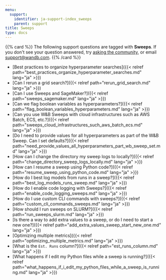 ```yaml
---
menu:
  support:
    identifier: ja-support-index_sweeps
    parent: support
title: Sweeps
type: docs
---
```


{{% card %}}
The following support questions are tagged with <b>Sweeps</b>. If you don't see 
your question answered, try [asking the community](https://community.wandb.ai/), 
or email [support@wandb.com](mailto:support@wandb.com).
{{% /card %}}

- [Best practices to organize hyperparameter searches]({{< relref path="best_practices_organize_hyperparameter_searches.md" lang="ja" >}})
- [Can I rerun a grid search?]({{< relref path="rerun_grid_search.md" lang="ja" >}})
- [Can I use Sweeps and SageMaker?]({{< relref path="sweeps_sagemaker.md" lang="ja" >}})
- [Can we flag boolean variables as hyperparameters?]({{< relref path="flag_boolean_variables_hyperparameters.md" lang="ja" >}})
- [Can you use W&B Sweeps with cloud infrastructures such as AWS Batch, ECS, etc.?]({{< relref path="sweeps_cloud_infrastructures_such_aws_batch_ecs.md" lang="ja" >}})
- [Do I need to provide values for all hyperparameters as part of the W&B Sweep. Can I set defaults?]({{< relref path="need_provide_values_all_hyperparameters_part_wb_sweep_set.md" lang="ja" >}})
- [How can I change the directory my sweep logs to locally?]({{< relref path="change_directory_sweep_logs_locally.md" lang="ja" >}})
- [How can I resume a sweep using Python code?]({{< relref path="resume_sweep_using_python_code.md" lang="ja" >}})
- [How do I best log models from runs in a sweep?]({{< relref path="best_log_models_runs_sweep.md" lang="ja" >}})
- [How do I enable code logging with Sweeps?]({{< relref path="enable_code_logging_sweeps.md" lang="ja" >}})
- [How do I use custom CLI commands with sweeps?]({{< relref path="custom_cli_commands_sweeps.md" lang="ja" >}})
- [How should I run sweeps on SLURM?]({{< relref path="run_sweeps_slurm.md" lang="ja" >}})
- [Is there a way to add extra values to a sweep, or do I need to start a new one?]({{< relref path="add_extra_values_sweep_start_new_one.md" lang="ja" >}})
- [Optimizing multiple metrics]({{< relref path="optimizing_multiple_metrics.md" lang="ja" >}})
- [What is the `Est. Runs` column?]({{< relref path="est_runs_column.md" lang="ja" >}})
- [What happens if I edit my Python files while a sweep is running?]({{< relref path="what_happens_if_i_edit_my_python_files_while_a_sweep_is_running.md" lang="ja" >}})